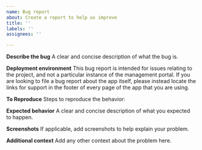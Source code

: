 ```yaml
---
name: Bug report
about: Create a report to help us improve
title: ''
labels: ''
assignees: ''

---
```


**Describe the bug**
A clear and concise description of what the bug is.

**Deployment environment**
This bug report is intended for issues relating to the project, and not a particular instance of the
management portal. If you are looking to file a bug report about the app itself, please instead
locate the links for support in the footer of every page of the app that you are using.

**To Reproduce**
Steps to reproduce the behavior:

**Expected behavior**
A clear and concise description of what you expected to happen.

**Screenshots**
If applicable, add screenshots to help explain your problem.

**Additional context**
Add any other context about the problem here.
